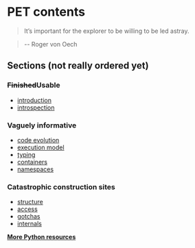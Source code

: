 # PET contents

> It’s important for the explorer to be willing to be led astray.
 
> -- Roger von Oech

## Sections (not really ordered yet)

### ~~Finished~~Usable

* [introduction](introduction)
* [introspection](introspection)

### Vaguely informative

* [code evolution](code-evolution)
* [execution model](execution-model)
* [typing](typing)
* [containers](containers)
* [namespaces](namespaces)

### Catastrophic construction sites

* [structure](structure)
* [access](access)
* [gotchas](gotchas)
* [internals](internals)

**[More Python resources](information)**

